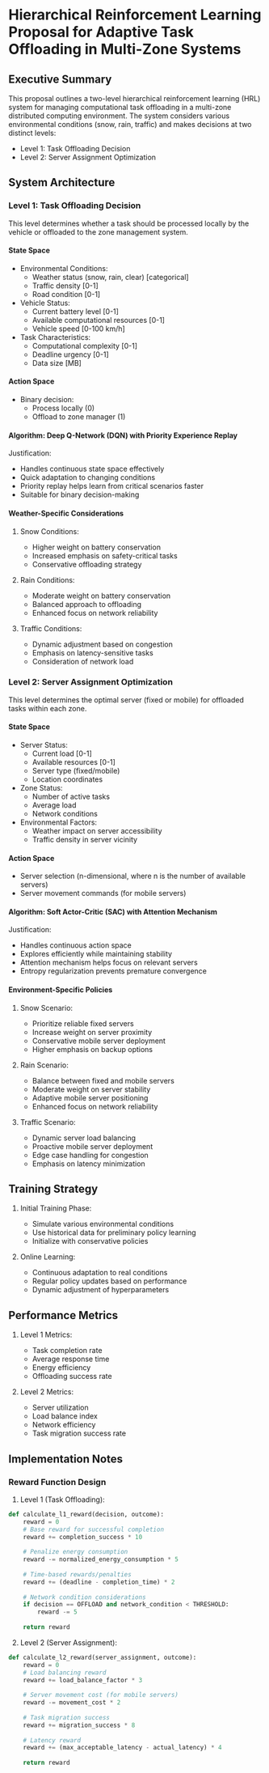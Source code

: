 # Hierarchical Reinforcement Learning Proposal for Adaptive Task Offloading in Multi-Zone Systems

## Executive Summary
This proposal outlines a two-level hierarchical reinforcement learning (HRL) system for managing computational task offloading in a multi-zone distributed computing environment. The system considers various environmental conditions (snow, rain, traffic) and makes decisions at two distinct levels:
- Level 1: Task Offloading Decision
- Level 2: Server Assignment Optimization

## System Architecture

### Level 1: Task Offloading Decision
This level determines whether a task should be processed locally by the vehicle or offloaded to the zone management system.

#### State Space
- Environmental Conditions:
  - Weather status (snow, rain, clear) [categorical]
  - Traffic density [0-1]
  - Road condition [0-1]
- Vehicle Status:
  - Current battery level [0-1]
  - Available computational resources [0-1]
  - Vehicle speed [0-100 km/h]
- Task Characteristics:
  - Computational complexity [0-1]
  - Deadline urgency [0-1]
  - Data size [MB]

#### Action Space
- Binary decision:
  - Process locally (0)
  - Offload to zone manager (1)

#### Algorithm: Deep Q-Network (DQN) with Priority Experience Replay
Justification:
- Handles continuous state space effectively
- Quick adaptation to changing conditions
- Priority replay helps learn from critical scenarios faster
- Suitable for binary decision-making

#### Weather-Specific Considerations
1. Snow Conditions:
   - Higher weight on battery conservation
   - Increased emphasis on safety-critical tasks
   - Conservative offloading strategy

2. Rain Conditions:
   - Moderate weight on battery conservation
   - Balanced approach to offloading
   - Enhanced focus on network reliability

3. Traffic Conditions:
   - Dynamic adjustment based on congestion
   - Emphasis on latency-sensitive tasks
   - Consideration of network load



### Level 2: Server Assignment Optimization
This level determines the optimal server (fixed or mobile) for offloaded tasks within each zone.

#### State Space
- Server Status:
  - Current load [0-1]
  - Available resources [0-1]
  - Server type (fixed/mobile)
  - Location coordinates
- Zone Status:
  - Number of active tasks
  - Average load
  - Network conditions
- Environmental Factors:
  - Weather impact on server accessibility
  - Traffic density in server vicinity

#### Action Space
- Server selection (n-dimensional, where n is the number of available servers)
- Server movement commands (for mobile servers)

#### Algorithm: Soft Actor-Critic (SAC) with Attention Mechanism
Justification:
- Handles continuous action space
- Explores efficiently while maintaining stability
- Attention mechanism helps focus on relevant servers
- Entropy regularization prevents premature convergence

#### Environment-Specific Policies

1. Snow Scenario:
   - Prioritize reliable fixed servers
   - Increase weight on server proximity
   - Conservative mobile server deployment
   - Higher emphasis on backup options

2. Rain Scenario:
   - Balance between fixed and mobile servers
   - Moderate weight on server stability
   - Adaptive mobile server positioning
   - Enhanced focus on network reliability

3. Traffic Scenario:
   - Dynamic server load balancing
   - Proactive mobile server deployment
   - Edge case handling for congestion
   - Emphasis on latency minimization

## Training Strategy

1. Initial Training Phase:
   - Simulate various environmental conditions
   - Use historical data for preliminary policy learning
   - Initialize with conservative policies

2. Online Learning:
   - Continuous adaptation to real conditions
   - Regular policy updates based on performance
   - Dynamic adjustment of hyperparameters

## Performance Metrics

1. Level 1 Metrics:
   - Task completion rate
   - Average response time
   - Energy efficiency
   - Offloading success rate

2. Level 2 Metrics:
   - Server utilization
   - Load balance index
   - Network efficiency
   - Task migration success rate

## Implementation Notes

### Reward Function Design

1. Level 1 (Task Offloading):
```python
def calculate_l1_reward(decision, outcome):
    reward = 0
    # Base reward for successful completion
    reward += completion_success * 10
    
    # Penalize energy consumption
    reward -= normalized_energy_consumption * 5
    
    # Time-based rewards/penalties
    reward += (deadline - completion_time) * 2
    
    # Network condition considerations
    if decision == OFFLOAD and network_condition < THRESHOLD:
        reward -= 5
        
    return reward
```

2. Level 2 (Server Assignment):
```python
def calculate_l2_reward(server_assignment, outcome):
    reward = 0
    # Load balancing reward
    reward += load_balance_factor * 3
    
    # Server movement cost (for mobile servers)
    reward -= movement_cost * 2
    
    # Task migration success
    reward += migration_success * 8
    
    # Latency reward
    reward += (max_acceptable_latency - actual_latency) * 4
    
    return reward
```